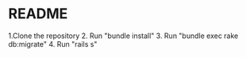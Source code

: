 # README

1.Clone the repository
2. Run "bundle install"
3. Run "bundle exec rake db:migrate"
4. Run "rails s"
